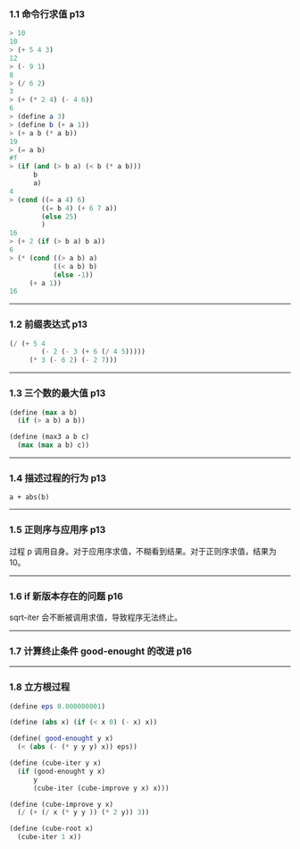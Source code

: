 ### 1.1 命令行求值 p13
```scheme
> 10
10
> (+ 5 4 3)
12
> (- 9 1)
8
> (/ 6 2)
3
> (+ (* 2 4) (- 4 6))
6
> (define a 3)
> (define b (+ a 1))
> (+ a b (* a b))
19
> (= a b)
#f
> (if (and (> b a) (< b (* a b)))
      b
      a)
4
> (cond ((= a 4) 6)
        ((= b 4) (+ 6 7 a))
        (else 25)
        )
16
> (+ 2 (if (> b a) b a))
6
> (* (cond ((> a b) a)
           ((< a b) b)
           (else -1))
     (+ a 1))
16
```
---
### 1.2 前缀表达式 p13
```scheme
(/ (+ 5 4
        (- 2 (- 3 (+ 6 (/ 4 5)))))
     (* 3 (- 6 2) (- 2 7)))
```
---
### 1.3 三个数的最大值 p13
```scheme
(define (max a b)
  (if (> a b) a b))

(define (max3 a b c)
  (max (max a b) c))
```

---
### 1.4 描述过程的行为 p13
`a + abs(b)`

---
### 1.5 正则序与应用序 p13
过程 p 调用自身。对于应用序求值，不糊看到结果。对于正则序求值，结果为 10。

---
### 1.6 if 新版本存在的问题 p16
sqrt-iter 会不断被调用求值，导致程序无法终止。

---
### 1.7 计算终止条件 good-enought 的改进 p16

---
### 1.8 立方根过程
```scheme
(define eps 0.000000001)

(define (abs x) (if (< x 0) (- x) x))

(define( good-enought y x)
  (< (abs (- (* y y y) x)) eps))

(define (cube-iter y x)
  (if (good-enought y x)
      y
      (cube-iter (cube-improve y x) x)))

(define (cube-improve y x)
  (/ (+ (/ x (* y y )) (* 2 y)) 3))

(define (cube-root x)
  (cube-iter 1 x))
```



